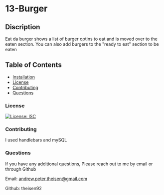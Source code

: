 # 13-Burger
  ## Discription

  Eat da burger shows a list of burger optins to eat and is moved over to the eaten section. You can also add burgers to the "ready to eat" section to be eaten 

  ## Table of Contents 

  - [Installation](#installation)
  - [License](#license)
  - [Contributing](#contributing)
  - [Questions](#questions)

  ### License

  [![License: ISC](https://img.shields.io/badge/License-ISC-blue.svg)](https://opensource.org/licenses/ISC)

  ### Contributing

  I used handlebars and mySQL


  ### Questions

  If you have any additional questions,
  Please reach out to me by email or through Github

  Email: andrew.peter.theisen@gmail.com

  Github: theisen92